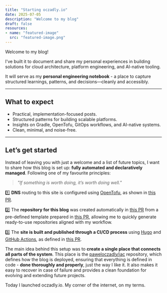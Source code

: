 ```yaml
---
title: "Starting oczadly.io"
date: 2025-07-05
description: "Welcome to my blog"
draft: false
resources:
- name: "featured-image"
  src: "featured-image.png"
---
```


Welcome to my blog!

I've built it to document and share my personal experiences in building solutions for cloud architecture, platform engineering, and AI-native tooling.

It will serve as my **personal engineering notebook** - a place to capture structured learnings, patterns, and decisions—cleanly and accessibly.

---

## What to expect

- Practical, implementation-focused posts.
- Structured patterns for building scalable platforms.
- Insights on Gradle, OpenTofu, GitOps workflows, and AI-native systems.
- Clean, minimal, and noise-free.

---

## Let’s get started

Instead of leaving you with just a welcome and a list of future topics, I want to share how this blog is set up: **fully automated and declaratively managed**. Following one of my favourite principles:

> *"If something is worth doing, it’s worth doing well."*

1️⃣ **DNS** routing to this site is configured using [OpenTofu](https://opentofu.org/), as shown in [this PR](https://github.com/paweloczadly/iac/pull/7).

2️⃣ The **repository for this blog** was created automatically in [this PR](https://github.com/paweloczadly/iac/pull/9) from a pre-defined template prepared in [this PR](https://github.com/paweloczadly/iac/pull/6), allowing me to quickly generate ready-to-use repositories aligned with my workflow.

3️⃣ The **site is built and published through a CI/CD process** using [Hugo](https://gohugo.io/) and [GitHub Actions](https://github.com/features/actions), as defined in [this PR](https://github.com/paweloczadly/oczadly.io/pull/1).

The main idea behind this setup was to **create a single place that connects all parts of the system**. This place is the [paweloczadly/iac](https://github.com/paweloczadly/iac) repository, which defines how the blog is deployed, ensuring that everything is defined in code - **done thoroughly and properly**, just the way I like it. It also makes it easy to recover in case of failure and provides a clean foundation for evolving and extending future projects.

Today I launched oczadly.io. My corner of the internet, on my terms.
